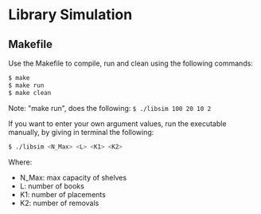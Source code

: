 # Library Simulation

## Makefile

Use the Makefile to compile, run and clean using the following commands:

```bash
$ make 
$ make run
$ make clean
```

Note: "make run", does the following: `$ ./libsim 100 20 10 2`

If you want to enter your own argument values, run the executable manually, by giving in terminal the following:

```bash
$ ./libsim <N_Max> <L> <K1> <K2>

```

Where:
- N_Max: max capacity of shelves
- L: number of books
- K1: number of placements
- K2: number of removals